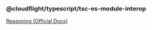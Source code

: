 ### @cloudflight/typescript/tsc-es-module-interop

[Reasoning (Official Docs)](https://www.typescriptlang.org/tsconfig#esModuleInterop)
